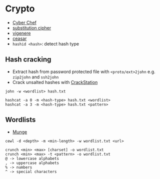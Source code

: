 # Crypto

- [Cyber Chef](https://gchq.github.io/CyberChef/)
- [substitution cipher](https://www.guballa.de/substitution-solver)
- [vigenere](https://www.guballa.de/vigenere-solver)
- [ceasar](https://cryptii.com/pipes/caesar-cipher)
- ``hashid <hash>``: detect hash type

## Hash cracking
- Extract hash from password protected file with ``<proto/ext>2john`` e.g. ``zip2john`` and ``ssh2john``
- Crack unsalted hashes with [CrackStation](https://crackstation.net/)

```
john -w <wordlist> hash.txt

hashcat -a 0 -m <hash-type> hash.txt <wordlist>
hashcat -a 3 -m <hash-type> hash.txt <pattern>
```

## Wordlists

- [Munge](https://github.com/Th3S3cr3tAg3nt/Munge.git)

```
cewl -d <depth> -m <min-length> -w wordlist.txt <url>
```

```
crunch <min> <max> [charset] -o wordlist.txt
crunch <min> <max> -t <pattern> -o wordlist.txt
@ -> lowercase alphabets
, -> uppercase alphabets
% -> numbers
^ -> special characters
```
